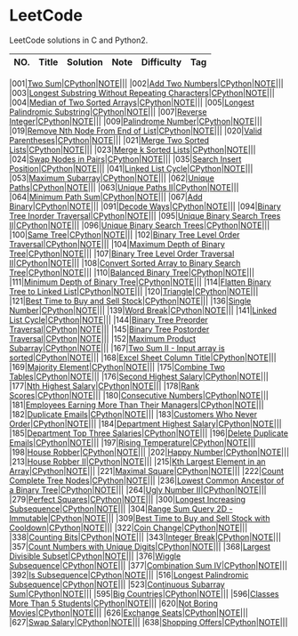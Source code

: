 
LeetCode
========
LeetCode solutions in C and Python2.

|NO.|Title|Solution|Note|Difficulty|Tag|
|---|-----|--------|----|----------|---|


|001|[Two Sum](https://leetcode.com/problems/Two-Sum)|[C](001.Two%20Sum/solution.h)[Python](001.Two%20Sum/solution.py)|[NOTE](001.Two%20Sum)|||
|002|[Add Two Numbers](https://leetcode.com/problems/Add-Two-Numbers)|[C](002.Add%20Two%20Numbers/solution.h)[Python](002.Add%20Two%20Numbers/solution.py)|[NOTE](002.Add%20Two%20Numbers)|||
|003|[Longest Substring Without Repeating Characters](https://leetcode.com/problems/Longest-Substring-Without-Repeating-Characters)|[C](003.Longest%20Substring%20Without%20Repeating%20Characters/solution.h)[Python](003.Longest%20Substring%20Without%20Repeating%20Characters/solution.py)|[NOTE](003.Longest%20Substring%20Without%20Repeating%20Characters)|||
|004|[Median of Two Sorted Arrays](https://leetcode.com/problems/Median-of-Two-Sorted-Arrays)|[C](004.Median%20of%20Two%20Sorted%20Arrays/solution.h)[Python](004.Median%20of%20Two%20Sorted%20Arrays/solution.py)|[NOTE](004.Median%20of%20Two%20Sorted%20Arrays)|||
|005|[Longest Palindromic Substring](https://leetcode.com/problems/Longest-Palindromic-Substring)|[C](005.Longest%20Palindromic%20Substring/solution.h)[Python](005.Longest%20Palindromic%20Substring/solution.py)|[NOTE](005.Longest%20Palindromic%20Substring)|||
|007|[Reverse Integer](https://leetcode.com/problems/Reverse-Integer)|[C](007.Reverse%20Integer/solution.h)[Python](007.Reverse%20Integer/solution.py)|[NOTE](007.Reverse%20Integer)|||
|009|[Palindrome Number](https://leetcode.com/problems/Palindrome-Number)|[C](009.Palindrome%20Number/solution.h)[Python](009.Palindrome%20Number/solution.py)|[NOTE](009.Palindrome%20Number)|||
|019|[Remove Nth Node From End of List](https://leetcode.com/problems/Remove-Nth-Node-From-End-of-List)|[C](019.Remove%20Nth%20Node%20From%20End%20of%20List/solution.h)[Python](019.Remove%20Nth%20Node%20From%20End%20of%20List/solution.py)|[NOTE](019.Remove%20Nth%20Node%20From%20End%20of%20List)|||
|020|[Valid Parentheses](https://leetcode.com/problems/Valid-Parentheses)|[C](020.Valid%20Parentheses/solution.h)[Python](020.Valid%20Parentheses/solution.py)|[NOTE](020.Valid%20Parentheses)|||
|021|[Merge Two Sorted Lists](https://leetcode.com/problems/Merge-Two-Sorted-Lists)|[C](021.Merge%20Two%20Sorted%20Lists/solution.h)[Python](021.Merge%20Two%20Sorted%20Lists/solution.py)|[NOTE](021.Merge%20Two%20Sorted%20Lists)|||
|023|[Merge k Sorted Lists](https://leetcode.com/problems/Merge-k-Sorted-Lists)|[C](023.Merge%20k%20Sorted%20Lists/solution.h)[Python](023.Merge%20k%20Sorted%20Lists/solution.py)|[NOTE](023.Merge%20k%20Sorted%20Lists)|||
|024|[Swap Nodes in Pairs](https://leetcode.com/problems/Swap-Nodes-in-Pairs)|[C](024.Swap%20Nodes%20in%20Pairs/solution.h)[Python](024.Swap%20Nodes%20in%20Pairs/solution.py)|[NOTE](024.Swap%20Nodes%20in%20Pairs)|||
|035|[Search Insert Position](https://leetcode.com/problems/Search-Insert-Position)|[C](035.Search%20Insert%20Position/solution.h)[Python](035.Search%20Insert%20Position/solution.py)|[NOTE](035.Search%20Insert%20Position)|||
|041|[Linked List Cycle](https://leetcode.com/problems/Linked-List-Cycle)|[C](041.Linked%20List%20Cycle/solution.h)[Python](041.Linked%20List%20Cycle/solution.py)|[NOTE](041.Linked%20List%20Cycle)|||
|053|[Maximum Subarray](https://leetcode.com/problems/Maximum-Subarray)|[C](053.Maximum%20Subarray/solution.h)[Python](053.Maximum%20Subarray/solution.py)|[NOTE](053.Maximum%20Subarray)|||
|062|[Unique Paths](https://leetcode.com/problems/Unique-Paths)|[C](062.Unique%20Paths/solution.h)[Python](062.Unique%20Paths/solution.py)|[NOTE](062.Unique%20Paths)|||
|063|[Unique Paths II](https://leetcode.com/problems/Unique-Paths-II)|[C](063.Unique%20Paths%20II/solution.h)[Python](063.Unique%20Paths%20II/solution.py)|[NOTE](063.Unique%20Paths%20II)|||
|064|[Minimum Path Sum](https://leetcode.com/problems/Minimum-Path-Sum)|[C](064.Minimum%20Path%20Sum/solution.h)[Python](064.Minimum%20Path%20Sum/solution.py)|[NOTE](064.Minimum%20Path%20Sum)|||
|067|[Add Binary](https://leetcode.com/problems/Add-Binary)|[C](067.Add%20Binary/solution.h)[Python](067.Add%20Binary/solution.py)|[NOTE](067.Add%20Binary)|||
|091|[Decode Ways](https://leetcode.com/problems/Decode-Ways)|[C](091.Decode%20Ways/solution.h)[Python](091.Decode%20Ways/solution.py)|[NOTE](091.Decode%20Ways)|||
|094|[Binary Tree Inorder Traversal](https://leetcode.com/problems/Binary-Tree-Inorder-Traversal)|[C](094.Binary%20Tree%20Inorder%20Traversal/solution.h)[Python](094.Binary%20Tree%20Inorder%20Traversal/solution.py)|[NOTE](094.Binary%20Tree%20Inorder%20Traversal)|||
|095|[Unique Binary Search Trees II](https://leetcode.com/problems/Unique-Binary-Search-Trees-II)|[C](095.Unique%20Binary%20Search%20Trees%20II/solution.h)[Python](095.Unique%20Binary%20Search%20Trees%20II/solution.py)|[NOTE](095.Unique%20Binary%20Search%20Trees%20II)|||
|096|[Unique Binary Search Trees](https://leetcode.com/problems/Unique-Binary-Search-Trees)|[C](096.Unique%20Binary%20Search%20Trees/solution.h)[Python](096.Unique%20Binary%20Search%20Trees/solution.py)|[NOTE](096.Unique%20Binary%20Search%20Trees)|||
|100|[Same Tree](https://leetcode.com/problems/Same-Tree)|[C](100.Same%20Tree/solution.h)[Python](100.Same%20Tree/solution.py)|[NOTE](100.Same%20Tree)|||
|102|[Binary Tree Level Order Traversal](https://leetcode.com/problems/Binary-Tree-Level-Order-Traversal)|[C](102.Binary%20Tree%20Level%20Order%20Traversal/solution.h)[Python](102.Binary%20Tree%20Level%20Order%20Traversal/solution.py)|[NOTE](102.Binary%20Tree%20Level%20Order%20Traversal)|||
|104|[Maximum Depth of Binary Tree](https://leetcode.com/problems/Maximum-Depth-of-Binary-Tree)|[C](104.Maximum%20Depth%20of%20Binary%20Tree/solution.h)[Python](104.Maximum%20Depth%20of%20Binary%20Tree/solution.py)|[NOTE](104.Maximum%20Depth%20of%20Binary%20Tree)|||
|107|[Binary Tree Level Order Traversal II](https://leetcode.com/problems/Binary-Tree-Level-Order-Traversal-II)|[C](107.Binary%20Tree%20Level%20Order%20Traversal%20II/solution.h)[Python](107.Binary%20Tree%20Level%20Order%20Traversal%20II/solution.py)|[NOTE](107.Binary%20Tree%20Level%20Order%20Traversal%20II)|||
|108|[Convert Sorted Array to Binary Search Tree](https://leetcode.com/problems/Convert-Sorted-Array-to-Binary-Search-Tree)|[C](108.Convert%20Sorted%20Array%20to%20Binary%20Search%20Tree/solution.h)[Python](108.Convert%20Sorted%20Array%20to%20Binary%20Search%20Tree/solution.py)|[NOTE](108.Convert%20Sorted%20Array%20to%20Binary%20Search%20Tree)|||
|110|[Balanced Binary Tree](https://leetcode.com/problems/Balanced-Binary-Tree)|[C](110.Balanced%20Binary%20Tree/solution.h)[Python](110.Balanced%20Binary%20Tree/solution.py)|[NOTE](110.Balanced%20Binary%20Tree)|||
|111|[Minimum Depth of Binary Tree](https://leetcode.com/problems/Minimum-Depth-of-Binary-Tree)|[C](111.Minimum%20Depth%20of%20Binary%20Tree/solution.h)[Python](111.Minimum%20Depth%20of%20Binary%20Tree/solution.py)|[NOTE](111.Minimum%20Depth%20of%20Binary%20Tree)|||
|114|[Flatten Binary Tree to Linked List](https://leetcode.com/problems/Flatten-Binary-Tree-to-Linked-List)|[C](114.Flatten%20Binary%20Tree%20to%20Linked%20List/solution.h)[Python](114.Flatten%20Binary%20Tree%20to%20Linked%20List/solution.py)|[NOTE](114.Flatten%20Binary%20Tree%20to%20Linked%20List)|||
|120|[Triangle](https://leetcode.com/problems/Triangle)|[C](120.Triangle/solution.h)[Python](120.Triangle/solution.py)|[NOTE](120.Triangle)|||
|121|[Best Time to Buy and Sell Stock](https://leetcode.com/problems/Best-Time-to-Buy-and-Sell-Stock)|[C](121.Best%20Time%20to%20Buy%20and%20Sell%20Stock/solution.h)[Python](121.Best%20Time%20to%20Buy%20and%20Sell%20Stock/solution.py)|[NOTE](121.Best%20Time%20to%20Buy%20and%20Sell%20Stock)|||
|136|[Single Number](https://leetcode.com/problems/Single-Number)|[C](136.Single%20Number/solution.h)[Python](136.Single%20Number/solution.py)|[NOTE](136.Single%20Number)|||
|139|[Word Break](https://leetcode.com/problems/Word-Break)|[C](139.Word%20Break/solution.h)[Python](139.Word%20Break/solution.py)|[NOTE](139.Word%20Break)|||
|141|[Linked List Cycle](https://leetcode.com/problems/Linked-List-Cycle)|[C](141.Linked%20List%20Cycle/solution.h)[Python](141.Linked%20List%20Cycle/solution.py)|[NOTE](141.Linked%20List%20Cycle)|||
|144|[Binary Tree Preorder Traversal](https://leetcode.com/problems/Binary-Tree-Preorder-Traversal)|[C](144.Binary%20Tree%20Preorder%20Traversal/solution.h)[Python](144.Binary%20Tree%20Preorder%20Traversal/solution.py)|[NOTE](144.Binary%20Tree%20Preorder%20Traversal)|||
|145|[Binary Tree Postorder Traversal](https://leetcode.com/problems/Binary-Tree-Postorder-Traversal)|[C](145.Binary%20Tree%20Postorder%20Traversal/solution.h)[Python](145.Binary%20Tree%20Postorder%20Traversal/solution.py)|[NOTE](145.Binary%20Tree%20Postorder%20Traversal)|||
|152|[Maximum Product Subarray](https://leetcode.com/problems/Maximum-Product-Subarray)|[C](152.Maximum%20Product%20Subarray/solution.h)[Python](152.Maximum%20Product%20Subarray/solution.py)|[NOTE](152.Maximum%20Product%20Subarray)|||
|167|[Two Sum II - Input array is sorted](https://leetcode.com/problems/Two-Sum-II---Input-array-is-sorted)|[C](167.Two%20Sum%20II%20-%20Input%20array%20is%20sorted/solution.h)[Python](167.Two%20Sum%20II%20-%20Input%20array%20is%20sorted/solution.py)|[NOTE](167.Two%20Sum%20II%20-%20Input%20array%20is%20sorted)|||
|168|[Excel Sheet Column Title](https://leetcode.com/problems/Excel-Sheet-Column-Title)|[C](168.Excel%20Sheet%20Column%20Title/solution.h)[Python](168.Excel%20Sheet%20Column%20Title/solution.py)|[NOTE](168.Excel%20Sheet%20Column%20Title)|||
|169|[Majority Element](https://leetcode.com/problems/Majority-Element)|[C](169.Majority%20Element/solution.h)[Python](169.Majority%20Element/solution.py)|[NOTE](169.Majority%20Element)|||
|175|[Combine Two Tables](https://leetcode.com/problems/Combine-Two-Tables)|[C](175.Combine%20Two%20Tables/solution.h)[Python](175.Combine%20Two%20Tables/solution.py)|[NOTE](175.Combine%20Two%20Tables)|||
|176|[Second Highest Salary](https://leetcode.com/problems/Second-Highest-Salary)|[C](176.Second%20Highest%20Salary/solution.h)[Python](176.Second%20Highest%20Salary/solution.py)|[NOTE](176.Second%20Highest%20Salary)|||
|177|[Nth Highest Salary](https://leetcode.com/problems/Nth-Highest-Salary)|[C](177.Nth%20Highest%20Salary/solution.h)[Python](177.Nth%20Highest%20Salary/solution.py)|[NOTE](177.Nth%20Highest%20Salary)|||
|178|[Rank Scores](https://leetcode.com/problems/Rank-Scores)|[C](178.Rank%20Scores/solution.h)[Python](178.Rank%20Scores/solution.py)|[NOTE](178.Rank%20Scores)|||
|180|[Consecutive Numbers](https://leetcode.com/problems/Consecutive-Numbers)|[C](180.Consecutive%20Numbers/solution.h)[Python](180.Consecutive%20Numbers/solution.py)|[NOTE](180.Consecutive%20Numbers)|||
|181|[Employees Earning More Than Their Managers](https://leetcode.com/problems/Employees-Earning-More-Than-Their-Managers)|[C](181.Employees%20Earning%20More%20Than%20Their%20Managers/solution.h)[Python](181.Employees%20Earning%20More%20Than%20Their%20Managers/solution.py)|[NOTE](181.Employees%20Earning%20More%20Than%20Their%20Managers)|||
|182|[Duplicate Emails](https://leetcode.com/problems/Duplicate-Emails)|[C](182.Duplicate%20Emails/solution.h)[Python](182.Duplicate%20Emails/solution.py)|[NOTE](182.Duplicate%20Emails)|||
|183|[Customers Who Never Order](https://leetcode.com/problems/Customers-Who-Never-Order)|[C](183.Customers%20Who%20Never%20Order/solution.h)[Python](183.Customers%20Who%20Never%20Order/solution.py)|[NOTE](183.Customers%20Who%20Never%20Order)|||
|184|[Department Highest Salary](https://leetcode.com/problems/Department-Highest-Salary)|[C](184.Department%20Highest%20Salary/solution.h)[Python](184.Department%20Highest%20Salary/solution.py)|[NOTE](184.Department%20Highest%20Salary)|||
|185|[Department Top Three Salaries](https://leetcode.com/problems/Department-Top-Three-Salaries)|[C](185.Department%20Top%20Three%20Salaries/solution.h)[Python](185.Department%20Top%20Three%20Salaries/solution.py)|[NOTE](185.Department%20Top%20Three%20Salaries)|||
|196|[Delete Duplicate Emails](https://leetcode.com/problems/Delete-Duplicate-Emails)|[C](196.Delete%20Duplicate%20Emails/solution.h)[Python](196.Delete%20Duplicate%20Emails/solution.py)|[NOTE](196.Delete%20Duplicate%20Emails)|||
|197|[Rising Temperature](https://leetcode.com/problems/Rising-Temperature)|[C](197.Rising%20Temperature/solution.h)[Python](197.Rising%20Temperature/solution.py)|[NOTE](197.Rising%20Temperature)|||
|198|[House Robber](https://leetcode.com/problems/House-Robber)|[C](198.House%20Robber/solution.h)[Python](198.House%20Robber/solution.py)|[NOTE](198.House%20Robber)|||
|202|[Happy Number](https://leetcode.com/problems/Happy-Number)|[C](202.Happy%20Number/solution.h)[Python](202.Happy%20Number/solution.py)|[NOTE](202.Happy%20Number)|||
|213|[House Robber II](https://leetcode.com/problems/House-Robber-II)|[C](213.House%20Robber%20II/solution.h)[Python](213.House%20Robber%20II/solution.py)|[NOTE](213.House%20Robber%20II)|||
|215|[Kth Largest Element in an Array](https://leetcode.com/problems/Kth-Largest-Element-in-an-Array)|[C](215.Kth%20Largest%20Element%20in%20an%20Array/solution.h)[Python](215.Kth%20Largest%20Element%20in%20an%20Array/solution.py)|[NOTE](215.Kth%20Largest%20Element%20in%20an%20Array)|||
|221|[Maximal Square](https://leetcode.com/problems/Maximal-Square)|[C](221.Maximal%20Square/solution.h)[Python](221.Maximal%20Square/solution.py)|[NOTE](221.Maximal%20Square)|||
|222|[Count Complete Tree Nodes](https://leetcode.com/problems/Count-Complete-Tree-Nodes)|[C](222.Count%20Complete%20Tree%20Nodes/solution.h)[Python](222.Count%20Complete%20Tree%20Nodes/solution.py)|[NOTE](222.Count%20Complete%20Tree%20Nodes)|||
|236|[Lowest Common Ancestor of a Binary Tree](https://leetcode.com/problems/Lowest-Common-Ancestor-of-a-Binary-Tree)|[C](236.Lowest%20Common%20Ancestor%20of%20a%20Binary%20Tree/solution.h)[Python](236.Lowest%20Common%20Ancestor%20of%20a%20Binary%20Tree/solution.py)|[NOTE](236.Lowest%20Common%20Ancestor%20of%20a%20Binary%20Tree)|||
|264|[Ugly Number II](https://leetcode.com/problems/Ugly-Number-II)|[C](264.Ugly%20Number%20II/solution.h)[Python](264.Ugly%20Number%20II/solution.py)|[NOTE](264.Ugly%20Number%20II)|||
|279|[Perfect Squares](https://leetcode.com/problems/Perfect-Squares)|[C](279.Perfect%20Squares/solution.h)[Python](279.Perfect%20Squares/solution.py)|[NOTE](279.Perfect%20Squares)|||
|300|[Longest Increasing Subsequence](https://leetcode.com/problems/Longest-Increasing-Subsequence)|[C](300.Longest%20Increasing%20Subsequence/solution.h)[Python](300.Longest%20Increasing%20Subsequence/solution.py)|[NOTE](300.Longest%20Increasing%20Subsequence)|||
|304|[Range Sum Query 2D - Immutable](https://leetcode.com/problems/Range-Sum-Query-2D---Immutable)|[C](304.Range%20Sum%20Query%202D%20-%20Immutable/solution.h)[Python](304.Range%20Sum%20Query%202D%20-%20Immutable/solution.py)|[NOTE](304.Range%20Sum%20Query%202D%20-%20Immutable)|||
|309|[Best Time to Buy and Sell Stock with Cooldown](https://leetcode.com/problems/Best-Time-to-Buy-and-Sell-Stock-with-Cooldown)|[C](309.Best%20Time%20to%20Buy%20and%20Sell%20Stock%20with%20Cooldown/solution.h)[Python](309.Best%20Time%20to%20Buy%20and%20Sell%20Stock%20with%20Cooldown/solution.py)|[NOTE](309.Best%20Time%20to%20Buy%20and%20Sell%20Stock%20with%20Cooldown)|||
|322|[Coin Change](https://leetcode.com/problems/Coin-Change)|[C](322.Coin%20Change/solution.h)[Python](322.Coin%20Change/solution.py)|[NOTE](322.Coin%20Change)|||
|338|[Counting Bits](https://leetcode.com/problems/Counting-Bits)|[C](338.Counting%20Bits/solution.h)[Python](338.Counting%20Bits/solution.py)|[NOTE](338.Counting%20Bits)|||
|343|[Integer Break](https://leetcode.com/problems/Integer-Break)|[C](343.Integer%20Break/solution.h)[Python](343.Integer%20Break/solution.py)|[NOTE](343.Integer%20Break)|||
|357|[Count Numbers with Unique Digits](https://leetcode.com/problems/Count-Numbers-with-Unique-Digits)|[C](357.Count%20Numbers%20with%20Unique%20Digits/solution.h)[Python](357.Count%20Numbers%20with%20Unique%20Digits/solution.py)|[NOTE](357.Count%20Numbers%20with%20Unique%20Digits)|||
|368|[Largest Divisible Subset](https://leetcode.com/problems/Largest-Divisible-Subset)|[C](368.Largest%20Divisible%20Subset/solution.h)[Python](368.Largest%20Divisible%20Subset/solution.py)|[NOTE](368.Largest%20Divisible%20Subset)|||
|376|[Wiggle Subsequence](https://leetcode.com/problems/Wiggle-Subsequence)|[C](376.Wiggle%20Subsequence/solution.h)[Python](376.Wiggle%20Subsequence/solution.py)|[NOTE](376.Wiggle%20Subsequence)|||
|377|[Combination Sum IV](https://leetcode.com/problems/Combination-Sum-IV)|[C](377.Combination%20Sum%20IV/solution.h)[Python](377.Combination%20Sum%20IV/solution.py)|[NOTE](377.Combination%20Sum%20IV)|||
|392|[Is Subsequence](https://leetcode.com/problems/Is-Subsequence)|[C](392.Is%20Subsequence/solution.h)[Python](392.Is%20Subsequence/solution.py)|[NOTE](392.Is%20Subsequence)|||
|516|[Longest Palindromic Subsequence](https://leetcode.com/problems/Longest-Palindromic-Subsequence)|[C](516.Longest%20Palindromic%20Subsequence/solution.h)[Python](516.Longest%20Palindromic%20Subsequence/solution.py)|[NOTE](516.Longest%20Palindromic%20Subsequence)|||
|523|[Continuous Subarray Sum](https://leetcode.com/problems/Continuous-Subarray-Sum)|[C](523.Continuous%20Subarray%20Sum/solution.h)[Python](523.Continuous%20Subarray%20Sum/solution.py)|[NOTE](523.Continuous%20Subarray%20Sum)|||
|595|[Big Countries](https://leetcode.com/problems/Big-Countries)|[C](595.Big%20Countries/solution.h)[Python](595.Big%20Countries/solution.py)|[NOTE](595.Big%20Countries)|||
|596|[Classes More Than 5 Students](https://leetcode.com/problems/Classes-More-Than-5-Students)|[C](596.Classes%20More%20Than%205%20Students/solution.h)[Python](596.Classes%20More%20Than%205%20Students/solution.py)|[NOTE](596.Classes%20More%20Than%205%20Students)|||
|620|[Not Boring Movies](https://leetcode.com/problems/Not-Boring-Movies)|[C](620.Not%20Boring%20Movies/solution.h)[Python](620.Not%20Boring%20Movies/solution.py)|[NOTE](620.Not%20Boring%20Movies)|||
|626|[Exchange Seats](https://leetcode.com/problems/Exchange-Seats)|[C](626.Exchange%20Seats/solution.h)[Python](626.Exchange%20Seats/solution.py)|[NOTE](626.Exchange%20Seats)|||
|627|[Swap Salary](https://leetcode.com/problems/Swap-Salary)|[C](627.Swap%20Salary/solution.h)[Python](627.Swap%20Salary/solution.py)|[NOTE](627.Swap%20Salary)|||
|638|[Shopping Offers](https://leetcode.com/problems/Shopping-Offers)|[C](638.Shopping%20Offers/solution.h)[Python](638.Shopping%20Offers/solution.py)|[NOTE](638.Shopping%20Offers)|||
